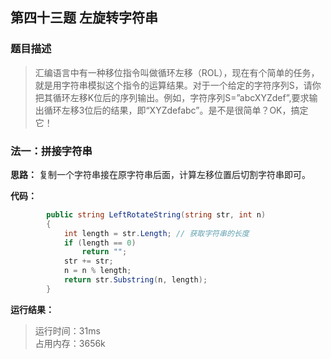 ## 第四十三题 左旋转字符串

### 题目描述

> 汇编语言中有一种移位指令叫做循环左移（ROL），现在有个简单的任务，就是用字符串模拟这个指令的运算结果。对于一个给定的字符序列S，请你把其循环左移K位后的序列输出。例如，字符序列S=”abcXYZdef”,要求输出循环左移3位后的结果，即“XYZdefabc”。是不是很简单？OK，搞定它！

### 法一：拼接字符串

**思路：** 复制一个字符串接在原字符串后面，计算左移位置后切割字符串即可。

**代码：** 

```C#
        public string LeftRotateString(string str, int n)
        {
            int length = str.Length; // 获取字符串的长度
            if (length == 0)
                return "";
            str += str;
            n = n % length;
            return str.Substring(n, length);
        }
```

**运行结果：** 

> 运行时间：31ms   
占用内存：3656k